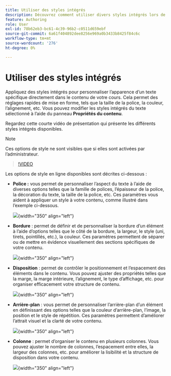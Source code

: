 ```yaml
---
title: Utiliser des styles intégrés
description: Découvrez comment utiliser divers styles intégrés lors de la création de contenu d’apprentissage dans le produit Formation et apprentissage
feature: Authoring
role: User
exl-id: 78b62eb3-bc61-4c39-96b2-c0511d659ebf
source-git-commit: 6a61f404892dee8256e969a0b3433b8425f84c6c
workflow-type: tm+mt
source-wordcount: '276'
ht-degree: 0%

---
```


# Utiliser des styles intégrés

Appliquez des styles intégrés pour personnaliser l’apparence d’un texte spécifique directement dans le contenu de votre cours. Cela permet des réglages rapides de mise en forme, tels que la taille de la police, la couleur, l’alignement, etc. Vous pouvez modifier les styles intégrés du texte sélectionné à l’aide du panneau **Propriétés du contenu**.

Regardez cette courte vidéo de présentation qui présente les différents styles intégrés disponibles.

>[!NOTE]
>
> Ces options de style ne sont visibles que si elles sont activées par l’administrateur.


>[!VIDEO](https://video.tv.adobe.com/v/3469533/aem-guides-learning-content)


Les options de style en ligne disponibles sont décrites ci-dessous :

- **Police :** vous permet de personnaliser l’aspect du texte à l’aide de diverses options telles que la famille de polices, l’épaisseur de la police, la décoration du texte, la taille de la police, etc. Ces paramètres vous aident à appliquer un style à votre contenu, comme illustré dans l’exemple ci-dessous.

  ![](assets/font-learning-content.png){width="350" align="left"}

- **Bordure** : permet de définir et de personnaliser la bordure d’un élément à l’aide d’options telles que le côté de la bordure, la largeur, le style (uni, tirets, pointillés, etc.), la couleur. Ces paramètres permettent de séparer ou de mettre en évidence visuellement des sections spécifiques de votre contenu.

  ![](assets/border-learning-content.png){width="350" align="left"}

- **Disposition** : permet de contrôler le positionnement et l’espacement des éléments dans le contenu. Vous pouvez ajuster des propriétés telles que la marge, la marge intérieure, l’alignement, le type d’affichage, etc. pour organiser efficacement votre structure de contenu.

  ![](assets/layout-learning-content.png){width="350" align="left"}

- **Arrière-plan** : vous permet de personnaliser l’arrière-plan d’un élément en définissant des options telles que la couleur d’arrière-plan, l’image, la position et le style de répétition. Ces paramètres permettent d’améliorer l’attrait visuel et la clarté de votre contenu.

  ![](assets/background-learning-content.png){width="350" align="left"}

- **Colonne** : permet d’organiser le contenu en plusieurs colonnes. Vous pouvez ajuster le nombre de colonnes, l’espacement entre elles, la largeur des colonnes, etc. pour améliorer la lisibilité et la structure de disposition dans votre contenu.

  ![](assets/column-learning-content.png){width="350" align="left"}
